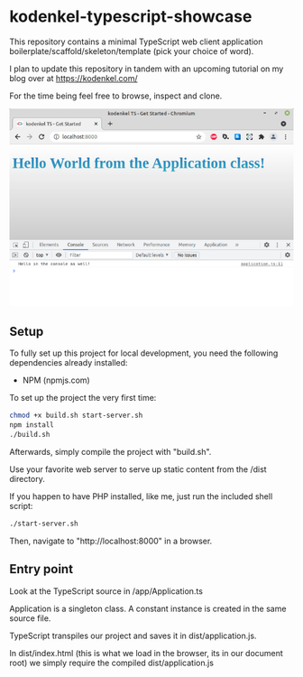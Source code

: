 # kodenkel-typescript-showcase

This repository contains a minimal TypeScript web client application boilerplate/scaffold/skeleton/template (pick your choice of word).

I plan to update this repository in tandem with an upcoming tutorial on my blog over at https://kodenkel.com/

For the time being feel free to browse, inspect and clone.

![simple TypeScript project running in the browser](non-project-files/typescript-get-started-4.jpg)

## Setup

To fully set up this project for local development, you need the following dependencies already installed:

- NPM (npmjs.com)

To set up the project the very first time:

````bash
chmod +x build.sh start-server.sh
npm install
./build.sh
````

Afterwards, simply compile the project with "build.sh".

Use your favorite web server to serve up static content from the /dist directory.

If you happen to have PHP installed, like me, just run the included shell script:

````bash
./start-server.sh
````

Then, navigate to "http://localhost:8000" in a browser.

## Entry point

Look at the TypeScript source in /app/Application.ts

Application is a singleton class. A constant instance is created in the same source file.

TypeScript transpiles our project and saves it in dist/application.js.

In dist/index.html (this is what we load in the browser, its in our document root) we simply require the compiled dist/application.js